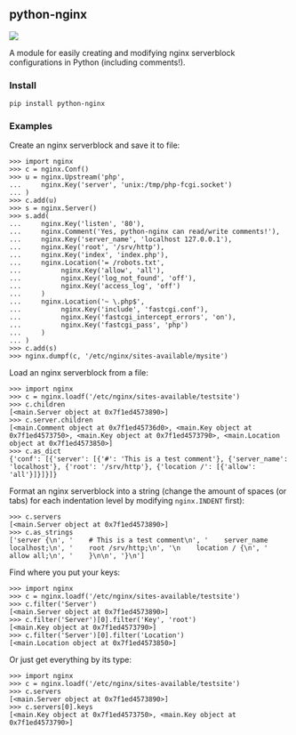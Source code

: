 ## python-nginx

![](https://travis-ci.org/peakwinter/python-nginx.svg?branch=master)

A module for easily creating and modifying nginx serverblock configurations in Python (including comments!).

### Install

    pip install python-nginx

### Examples

Create an nginx serverblock and save it to file:

    >>> import nginx
    >>> c = nginx.Conf()
    >>> u = nginx.Upstream('php',
    ...     nginx.Key('server', 'unix:/tmp/php-fcgi.socket')
    ...	)
    >>> c.add(u)
    >>> s = nginx.Server()
    >>> s.add(
    ...     nginx.Key('listen', '80'),
    ...     nginx.Comment('Yes, python-nginx can read/write comments!'),
    ...     nginx.Key('server_name', 'localhost 127.0.0.1'),
    ...     nginx.Key('root', '/srv/http'),
    ...     nginx.Key('index', 'index.php'),
    ...     nginx.Location('= /robots.txt',
    ...          nginx.Key('allow', 'all'),
    ...          nginx.Key('log_not_found', 'off'),
    ...          nginx.Key('access_log', 'off')
    ...     )
    ...     nginx.Location('~ \.php$',
    ...          nginx.Key('include', 'fastcgi.conf'),
    ...          nginx.Key('fastcgi_intercept_errors', 'on'),
    ...          nginx.Key('fastcgi_pass', 'php')
    ...     )
    ... )
    >>> c.add(s)
    >>> nginx.dumpf(c, '/etc/nginx/sites-available/mysite')

Load an nginx serverblock from a file:

    >>> import nginx
    >>> c = nginx.loadf('/etc/nginx/sites-available/testsite')
    >>> c.children
    [<main.Server object at 0x7f1ed4573890>]
    >>> c.server.children
    [<main.Comment object at 0x7f1ed45736d0>, <main.Key object at 0x7f1ed4573750>, <main.Key object at 0x7f1ed4573790>, <main.Location object at 0x7f1ed4573850>]
    >>> c.as_dict
    {'conf': [{'server': [{'#': 'This is a test comment'}, {'server_name': 'localhost'}, {'root': '/srv/http'}, {'location /': [{'allow': 'all'}]}]}]}

Format an nginx serverblock into a string (change the amount of spaces (or tabs) for each indentation level by modifying `nginx.INDENT` first):

    >>> c.servers
    [<main.Server object at 0x7f1ed4573890>]
    >>> c.as_strings
    ['server {\n', '    # This is a test comment\n', '    server_name localhost;\n', '    root /srv/http;\n', '\n    location / {\n', '        allow all;\n', '    }\n\n', '}\n']

Find where you put your keys:

    >>> import nginx
    >>> c = nginx.loadf('/etc/nginx/sites-available/testsite')
    >>> c.filter('Server')
    [<main.Server object at 0x7f1ed4573890>]
    >>> c.filter('Server')[0].filter('Key', 'root')
    [<main.Key object at 0x7f1ed4573790>]
    >>> c.filter('Server')[0].filter('Location')
    [<main.Location object at 0x7f1ed4573850>]

Or just get everything by its type:

    >>> import nginx
    >>> c = nginx.loadf('/etc/nginx/sites-available/testsite')
    >>> c.servers
    [<main.Server object at 0x7f1ed4573890>]
    >>> c.servers[0].keys
    [<main.Key object at 0x7f1ed4573750>, <main.Key object at 0x7f1ed4573790>]
